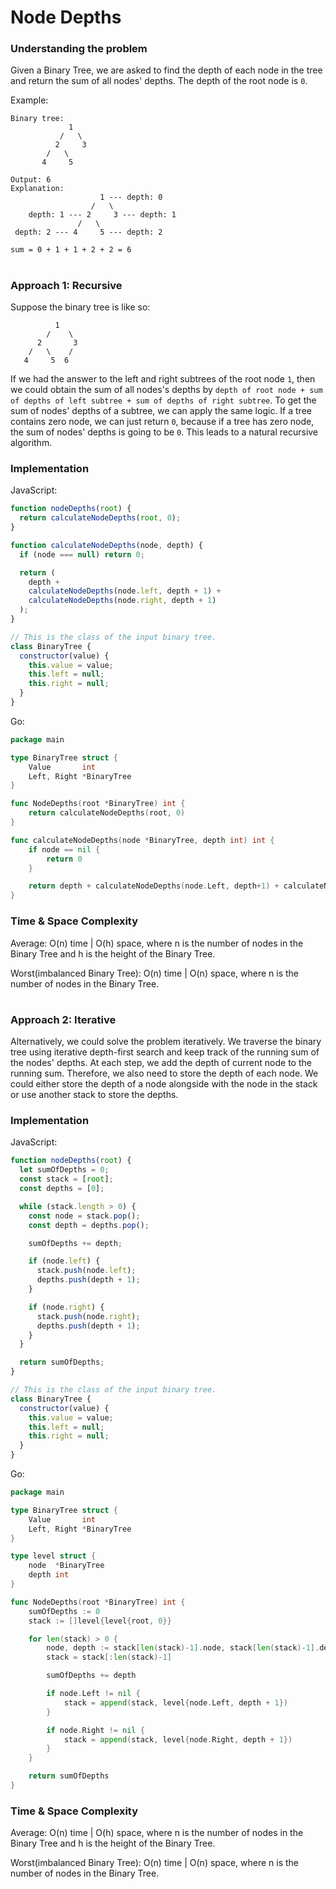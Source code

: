 # Node Depths

### Understanding the problem

Given a Binary Tree, we are asked to find the depth of each node in the tree and return the sum of all nodes' depths. The depth of the root node is `0`.

Example:

```
Binary tree:
             1
           /   \
          2     3
        /   \
       4     5

Output: 6
Explanation:
                    1 --- depth: 0
                  /   \
    depth: 1 --- 2     3 --- depth: 1
               /   \
 depth: 2 --- 4     5 --- depth: 2

sum = 0 + 1 + 1 + 2 + 2 = 6
```

#

### Approach 1: Recursive

Suppose the binary tree is like so:

```
          1
        /    \
      2       3
    /   \    /
   4     5  6
```

If we had the answer to the left and right subtrees of the root node `1`, then we could obtain the sum of all nodes's depths by `depth of root node + sum of depths of left subtree + sum of depths of right subtree`. To get the sum of nodes' depths of a subtree, we can apply the same logic. If a tree contains zero node, we can just return `0`, because if a tree has zero node, the sum of nodes' depths is going to be `0`. This leads to a natural recursive algorithm.

### Implementation

JavaScript:

```js
function nodeDepths(root) {
  return calculateNodeDepths(root, 0);
}

function calculateNodeDepths(node, depth) {
  if (node === null) return 0;

  return (
    depth +
    calculateNodeDepths(node.left, depth + 1) +
    calculateNodeDepths(node.right, depth + 1)
  );
}

// This is the class of the input binary tree.
class BinaryTree {
  constructor(value) {
    this.value = value;
    this.left = null;
    this.right = null;
  }
}
```

Go:

```go
package main

type BinaryTree struct {
	Value       int
	Left, Right *BinaryTree
}

func NodeDepths(root *BinaryTree) int {
	return calculateNodeDepths(root, 0)
}

func calculateNodeDepths(node *BinaryTree, depth int) int {
	if node == nil {
		return 0
	}

	return depth + calculateNodeDepths(node.Left, depth+1) + calculateNodeDepths(node.Right, depth+1)
}
```

### Time & Space Complexity

Average: O(n) time | O(h) space, where n is the number of nodes in the Binary Tree and h is the height of the Binary Tree.

Worst(imbalanced Binary Tree): O(n) time | O(n) space, where n is the number of nodes in the Binary Tree.

#

### Approach 2: Iterative

Alternatively, we could solve the problem iteratively. We traverse the binary tree using iterative depth-first search and keep track of the running sum of the nodes' depths. At each step, we add the depth of current node to the running sum. Therefore, we also need to store the depth of each node. We could either store the depth of a node alongside with the node in the stack or use another stack to store the depths.

### Implementation

JavaScript:

```js
function nodeDepths(root) {
  let sumOfDepths = 0;
  const stack = [root];
  const depths = [0];

  while (stack.length > 0) {
    const node = stack.pop();
    const depth = depths.pop();

    sumOfDepths += depth;

    if (node.left) {
      stack.push(node.left);
      depths.push(depth + 1);
    }

    if (node.right) {
      stack.push(node.right);
      depths.push(depth + 1);
    }
  }

  return sumOfDepths;
}

// This is the class of the input binary tree.
class BinaryTree {
  constructor(value) {
    this.value = value;
    this.left = null;
    this.right = null;
  }
}
```

Go:

```go
package main

type BinaryTree struct {
	Value       int
	Left, Right *BinaryTree
}

type level struct {
	node  *BinaryTree
	depth int
}

func NodeDepths(root *BinaryTree) int {
	sumOfDepths := 0
	stack := []level{level{root, 0}}

	for len(stack) > 0 {
		node, depth := stack[len(stack)-1].node, stack[len(stack)-1].depth
		stack = stack[:len(stack)-1]

		sumOfDepths += depth

		if node.Left != nil {
			stack = append(stack, level{node.Left, depth + 1})
		}

		if node.Right != nil {
			stack = append(stack, level{node.Right, depth + 1})
		}
	}

	return sumOfDepths
}
```

### Time & Space Complexity

Average: O(n) time | O(h) space, where n is the number of nodes in the Binary Tree and h is the height of the Binary Tree.

Worst(imbalanced Binary Tree): O(n) time | O(n) space, where n is the number of nodes in the Binary Tree.
